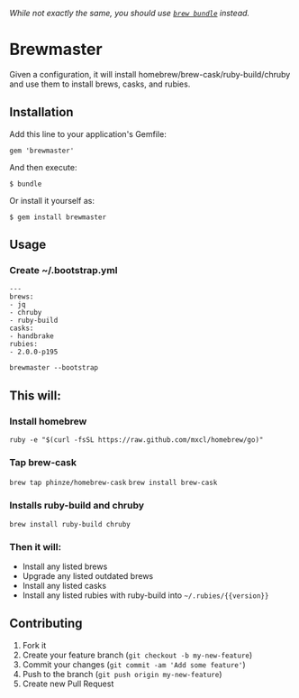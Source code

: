 *While not exactly the same, you should use [`brew bundle`](https://github.com/Homebrew/homebrew-bundle) instead.*

# Brewmaster

Given a configuration, it will install homebrew/brew-cask/ruby-build/chruby and use them to install brews, casks, and rubies.

## Installation

Add this line to your application's Gemfile:

    gem 'brewmaster'

And then execute:

    $ bundle

Or install it yourself as:

    $ gem install brewmaster

## Usage ##

### Create ~/.bootstrap.yml ###

    --- 
    brews:
    - jq
    - chruby
    - ruby-build
    casks:
    - handbrake
    rubies:
    - 2.0.0-p195

`brewmaster --bootstrap`

## This will: ##

### Install homebrew ###

`ruby -e "$(curl -fsSL https://raw.github.com/mxcl/homebrew/go)"`

### Tap brew-cask ###

`brew tap phinze/homebrew-cask`
`brew install brew-cask`

### Installs ruby-build and chruby ###

`brew install ruby-build chruby`

### Then it will: ###

* Install any listed brews
* Upgrade any listed outdated brews
* Install any listed casks
* Install any listed rubies with ruby-build into `~/.rubies/{{version}}`

## Contributing ##

1. Fork it
2. Create your feature branch (`git checkout -b my-new-feature`)
3. Commit your changes (`git commit -am 'Add some feature'`)
4. Push to the branch (`git push origin my-new-feature`)
5. Create new Pull Request
